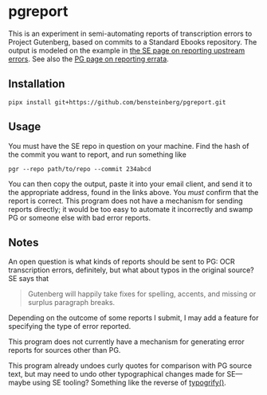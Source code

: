 pgreport
========

This is an experiment in semi-automating reports of transcription
errors to Project Gutenberg, based on commits to a Standard Ebooks
repository. The output is modeled on the example in [the SE page on reporting
upstream
errors](https://standardebooks.org/contribute/report-errors-upstream). See
also the [PG page on reporting
errata](https://gutenberg.org/help/errata.html).

Installation
------------

```
pipx install git+https://github.com/bensteinberg/pgreport.git
```

Usage
-----

You must have the SE repo in question on your machine. Find the hash
of the commit you want to report, and run something like

```
pgr --repo path/to/repo --commit 234abcd
```

You can then copy the output, paste it into your email client, and
send it to the appropriate address, found in the links above. You
_must_ confirm that the report is correct. This program does not have
a mechanism for sending reports directly; it would be too easy to
automate it incorrectly and swamp PG or someone else with bad error
reports.

Notes
-----

An open question is what kinds of reports should be sent to PG: OCR
transcription errors, definitely, but what about typos in the original
source? SE says that

> Gutenberg will happily take fixes for spelling, accents, and missing
> or surplus paragraph breaks.

Depending on the outcome of some reports I submit, I may add a feature
for specifying the type of error reported.

This program does not currently have a mechanism for generating error
reports for sources other than PG.

This program already undoes curly quotes for comparison with PG source
text, but may need to undo other typographical changes made for
SE—maybe using SE tooling? Something like the reverse of [typogrify()](https://github.com/standardebooks/tools/blob/6396a5cca8ca4903df2d081cbc8a84a464272c10/se/typography.py#L60-L360).
